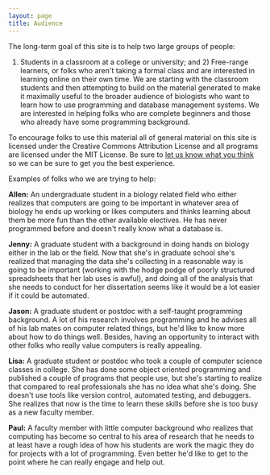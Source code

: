 ```yaml
---
layout: page
title: Audience
---
```


The long-term goal of this site is to help two large groups of people:
1) Students in a classroom at a college or university; and 2) Free-range
learners, or folks who aren't taking a formal class and are interested
in learning online on their own time. We are starting with the classroom
students and then attempting to build on the material generated to make
it maximally useful to the broader audience of biologists who want to
learn how to use programming and database management systems. We are
interested in helping folks who are complete beginners and those who
already have some programming background.

To encourage folks to use this material all of general material on this
site is licensed under the Creative Commons Attribution License and all
programs are licensed under the MIT License. Be sure to [let us know what you think](https://github.com/ethanwhite/datacarp-semester-biology/issues) so we can be sure to get you the best experience.

Examples of folks who we are trying to help:

**Allen:** An undergraduate student in a biology related field who
either realizes that computers are going to be important in whatever
area of biology he ends up working or likes computers and thinks
learning about them be more fun than the other available electives. He
has never programmed before and doesn't really know what a database is.

**Jenny:** A graduate student with a background in doing hands on
biology either in the lab or the field. Now that she's in graduate
school she's realized that managing the data she's collecting in a
reasonable way is going to be important (working with the hodge podge of
poorly structured spreadsheets that her lab uses is awful), and doing
all of the analysis that she needs to conduct for her dissertation seems
like it would be a lot easier if it could be automated.

**Jason:** A graduate student or postdoc with a self-taught programming
background. A lot of his research involves programming and he advises
all of his lab mates on computer related things, but he'd like to know
more about how to do things well. Besides, having an opportunity to
interact with other folks who really value computers is really
appealing.

**Lisa:** A graduate student or postdoc who took a couple of computer
science classes in college. She has done some object oriented
programming and published a couple of programs that people use, but
she's starting to realize that compared to real professionals she has no
idea what she's doing. She doesn't use tools like version control,
automated testing, and debuggers. She realizes that now is the time to
learn these skills before she is too busy as a new faculty member.

**Paul:** A faculty member with little computer background who realizes
that computing has become so central to his area of research that he
needs to at least have a rough idea of how his students are work the
magic they do for projects with a lot of programming. Even better he'd
like to get to the point where he can really engage and help out.
